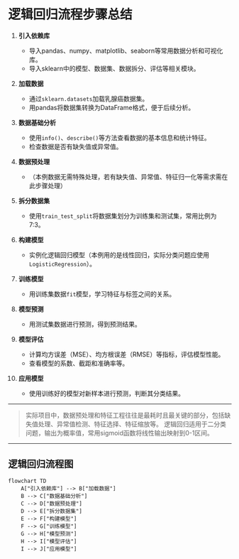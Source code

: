 # 逻辑回归流程步骤总结

1. **引入依赖库**
   - 导入pandas、numpy、matplotlib、seaborn等常用数据分析和可视化库。
   - 导入sklearn中的模型、数据集、数据拆分、评估等相关模块。

2. **加载数据**
   - 通过`sklearn.datasets`加载乳腺癌数据集。
   - 用pandas将数据集转换为DataFrame格式，便于后续分析。

3. **数据基础分析**
   - 使用`info()`、`describe()`等方法查看数据的基本信息和统计特征。
   - 检查数据是否有缺失值或异常值。

4. **数据预处理**
   - （本例数据无需特殊处理，若有缺失值、异常值、特征归一化等需求需在此步骤处理）

5. **拆分数据集**
   - 使用`train_test_split`将数据集划分为训练集和测试集，常用比例为7:3。

6. **构建模型**
   - 实例化逻辑回归模型（本例用的是线性回归，实际分类问题应使用`LogisticRegression`）。

7. **训练模型**
   - 用训练集数据`fit`模型，学习特征与标签之间的关系。

8. **模型预测**
   - 用测试集数据进行预测，得到预测结果。

9. **模型评估**
   - 计算均方误差（MSE）、均方根误差（RMSE）等指标，评估模型性能。
   - 查看模型的系数、截距和准确率等。

10. **应用模型**
    - 使用训练好的模型对新样本进行预测，判断其分类结果。

---

> 实际项目中，数据预处理和特征工程往往是最耗时且最关键的部分，包括缺失值处理、异常值检测、特征选择、特征缩放等。
> 逻辑回归适用于二分类问题，输出为概率值，常用sigmoid函数将线性输出映射到0-1区间。 

---

## 逻辑回归流程图

```mermaid
flowchart TD
    A["引入依赖库"] --> B["加载数据"]
    B --> C["数据基础分析"]
    C --> D["数据预处理"]
    D --> E["拆分数据集"]
    E --> F["构建模型"]
    F --> G["训练模型"]
    G --> H["模型预测"]
    H --> I["模型评估"]
    I --> J["应用模型"]
``` 